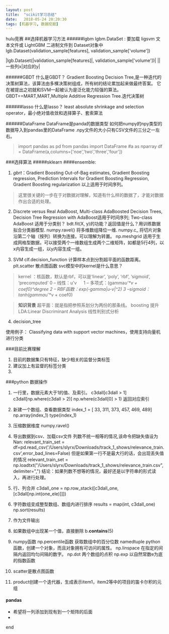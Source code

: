 ```yaml
---
layout: post
title:  "scikit学习总结"
date:   2018-05-24 20:20:30
tags: [机器学习, 数据挖掘]
---
```




hulu竞赛
##选择机器学习方法
######lgbm
lgbm.DataSet : 要加载 ligsvm 文本文件或 LightGBM 二进制文件到 Dataset对象中
lgb.Dataset(validation_sample[features], validation_sample['volume'])

|lgb.Dataset(|validation_sample[features]|, validation_sample['volume'])|
||一些列x|对应的y|

######GBDT
什么是GBDT？
Gradient Boosting Decision Tree,是一种迭代的决策树算法，该算法由多棵决策树组成，所有树的结论累加起来做最终答案。
它在被提出之初就和SVM一起被认为是泛化能力较强的算法。
GBDT==MART,MART,Multiple Additive Regression Tree.迭代决策树

######lasso
什么是lasso？
least absolute shrinkage and selection operator，最小绝对值收敛和选择算子、套索算法

######DataFrame
DataFrame是panda的数据类型
如何把numpy的npy类型的数据导入到pandas里的DataFrame
.npy文件的大小只有CSV文件的三分之一左右。
>import pandas as pd
>from pandas import DataFrame
>#a as nparray
>df = DataFrame(a,columns=['noe','two','three','four'])

###选择算法
#####sklearn
####ensemble:
1. *gbrt*：Gradient Boosting Out-of-Bag estimates, Gradient Boosting regression, Prediction Intervals for Gradient Boosting Regression, Gradient Boosting regularization
以上适用于时间序列。
> 这里很关键的一步在于对数据对理解，知道有什么样的数据了，才能对数据作出合适的处理。

2. Discrete versus Real AdaBoost, Multi-class AdaBoosted Decision Trees, Decision Tree Regression with AdaBoost适用于时间序列; Two-class AdaBoost 适用于分类别？
bdt.fit(X, y)的功能？返回值是什么？用训练数据拟合分类器模型.
numpy.ravel() 将多维数组降位一维.
numpy.c_ 将切片对象沿第二个轴（按列）转换为连接。可以理解为转置。
np.meshgrid 适用于生成网格型数据，可以接受两个一维数组生成两个二维矩阵，如都是5行4列，以x内容生成一组，以y内容生成一组。

3. SVM
clf.decision_function 计算样本点到分割超平面的函数距离。
plt.scatter 散点图函数
svc模型中的kernel是什么意思？
> kernel ：核函数，默认是rbf，可以是‘linear’, ‘poly’, ‘rbf’, ‘sigmoid’, ‘precomputed’
>    0 – 线性：u'v
> 　 1 – 多项式：(gamma*u'\*v + coef0)^degree
>    2 – RBF函数：exp(-gamma|u-v|^2)
>    3 –sigmoid：tanh(gamma*u'\*v + coef0)


> **知识背景**
>超平面：就是指把参照系划分为两份的那条线。
>boosting 提升
>LDA:Linear Discriminant Analysis 线性判别式分析

4. decision_tree


使用例子：
Classifying data with support vector machines，使用支持向量机进行分类

###目前比赛理解
1. 目前的数据集只有特征，缺少相关的监督分类标签
2. 建议加上有监督的标签分类
3.


###python 数据操作
1. 一行里，数据元素大于1的值、及索引。
c3dall[c3dall > 1]
c3dall[np.where(c3dall > 2)]
np.where(c3dall[0] > 1) 返回对应索引

2. 新建一个数组、查看数据类型
index_1 = [ 33, 311, 373, 457, 469, 489]
np.array(index_1)
type(index_1)

3. 压缩数据维度
numpy.ravel()

4. 导出数据到csv、加载csv文件
列数不统一相等的情况,该命令把缺失值设为Nan: relevant_train_set = df=pd.read_csv('/Users/slyrx/Downloads/track_1_shows/relevance_train.csv',error_bad_lines=False)
但是如果第一行不是最大行的话，会出现丢失值的情况
relevant_train_set = np.loadtxt("/Users/slyrx/Downloads/track_1_shows/relevance_train.csv",delimiter=",")
结论：如果列数不想等的情况，最好还是以字符串的形式读入，再进行处理。

5. 行、列合并
c3dall_one = np.row_stack([c3dall_one,[c3dall[np.int(one_ele)]]])

6. 字符数组变成整型数组、数组内进行排序
results = map(int, c3dall_one)
np.sort(results)

7. 作为文件输出

8. 如果数组中出现某一个值，直接删除
b.__contains__(5)

9. numpy函数
np.percentile函数 获取数组中的百分位数
namedtuple python函数，创建一个对象，而且对象拥有可访问的属性。
np.linspace 在指定的间隔内返回均匀间隔的数字。
np.dot 两个数组的点积
np.exp 以自然常数e为底的指数函数

10. scatter是散点图函数
11. product创建一个迭代器，生成表示item1，item2等中的项目的笛卡尔积的元组


#### pandas
+ 希望将一列添加到现有到一个矩阵的后面
+ 


















end
